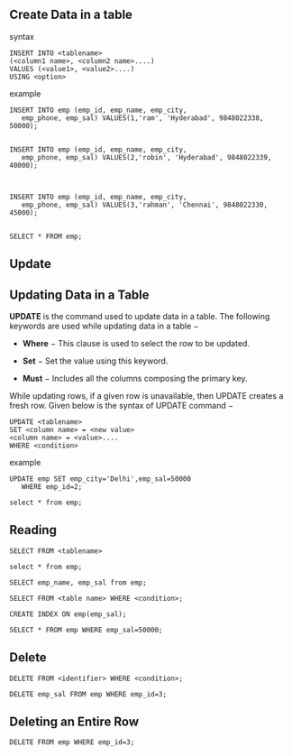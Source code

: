 ## Create Data in a table

syntax 

```
INSERT INTO <tablename>
(<column1 name>, <column2 name>....)
VALUES (<value1>, <value2>....)
USING <option>
```

example 

```
INSERT INTO emp (emp_id, emp_name, emp_city,
   emp_phone, emp_sal) VALUES(1,'ram', 'Hyderabad', 9848022338, 50000);


INSERT INTO emp (emp_id, emp_name, emp_city,
   emp_phone, emp_sal) VALUES(2,'robin', 'Hyderabad', 9848022339, 40000);



INSERT INTO emp (emp_id, emp_name, emp_city,
   emp_phone, emp_sal) VALUES(3,'rahman', 'Chennai', 9848022330, 45000);


SELECT * FROM emp;
```

## Update

## Updating Data in a Table

**UPDATE** is the command used to update data in a table. The following keywords are used while updating data in a table −

- **Where** − This clause is used to select the row to be updated.

- **Set** − Set the value using this keyword.

- **Must** − Includes all the columns composing the primary key.

While updating rows, if a given row is unavailable, then UPDATE 
creates a fresh row. Given below is the syntax of UPDATE command −

```
UPDATE <tablename>
SET <column name> = <new value>
<column name> = <value>....
WHERE <condition>
```

example 

```
UPDATE emp SET emp_city='Delhi',emp_sal=50000
   WHERE emp_id=2;
```

```
select * from emp;
```

## Reading

```
SELECT FROM <tablename>
```

```
select * from emp;
```

```
SELECT emp_name, emp_sal from emp;
```

```
SELECT FROM <table name> WHERE <condition>;
```

```
CREATE INDEX ON emp(emp_sal);
```

```
SELECT * FROM emp WHERE emp_sal=50000;
```

## Delete

```
DELETE FROM <identifier> WHERE <condition>;
```

```
DELETE emp_sal FROM emp WHERE emp_id=3;
```

## Deleting an Entire Row

```
DELETE FROM emp WHERE emp_id=3;
```
